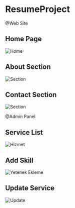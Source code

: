 # ResumeProject

@Web Site

Home Page
------------
![Home](https://user-images.githubusercontent.com/106198602/232319422-626684bf-6a5a-4f19-97c3-7d04f17c7eae.png)

About Section
------------
![Section](https://user-images.githubusercontent.com/106198602/232319474-59a43081-b01e-4202-a39f-8c211a718549.png)

Contact Section
------------
![Section](https://user-images.githubusercontent.com/106198602/232319508-7849162f-fc7e-406d-863f-0f51e6791dd2.png)

@Admin Panel

Service List 
-----------
![Hizmet](https://user-images.githubusercontent.com/106198602/232319583-d0ed9bb4-fc7f-4aef-b28f-987cb795a252.png)

Add Skill
----------
![Yetenek Ekleme](https://user-images.githubusercontent.com/106198602/232319602-153336f8-aa89-462d-a7a5-07302cf40821.png)

Update Service
----------
![Update](https://user-images.githubusercontent.com/106198602/232319640-7635937f-90b4-42fb-90a2-f1701d4fb279.png)


